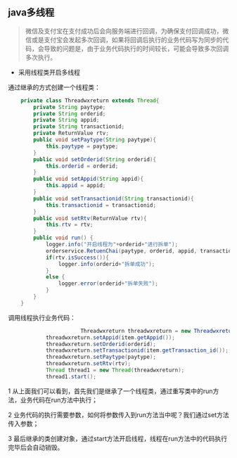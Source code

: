 ## java多线程

> 微信及支付宝在支付成功后会向服务端进行回调，为确保支付回调成功，微信或是支付宝会发起多次回调，如果将回调后执行的业务代码写为同步的代码，会导致的问题是，由于业务代码执行的时间较长，可能会导致多次回调多次执行。

- 采用线程类开启多线程

通过继承的方式创建一个线程类：

````java
	private class Threadwxreturn extends Thread{
		private String paytype;
		private String orderid;
		private String appid;
		private String transactionid;
		private ReturnValue rtv;
		public void setPaytype(String paytype){
			this.paytype = paytype;
		}
		public void setOrderid(String orderid){
			this.orderid = orderid;
		}
		public void setAppid(String appid){
			this.appid = appid;
		}
		public void setTransactionid(String transactionid){
			this.transactionid = transactionid;
		}
		public void setRtv(ReturnValue rtv){
			this.rtv = rtv;
		}
		public void run() {
			logger.info("开启线程为"+orderid+"进行拆单");
			orderservice.RetuenChai(paytype, orderid, appid, transactionid, rtv);
			if(rtv.isSuccess()){
				logger.info(orderid+"拆单成功");
			}
			else {
				logger.error(orderid+"拆单失败");
			}
		}
	}
````

调用线程执行业务代码：

````java
                       Threadwxreturn threadwxreturn = new Threadwxreturn();
			threadwxreturn.setAppid(item.getAppid());
			threadwxreturn.setOrderid(orderid);
			threadwxreturn.setTransactionid(item.getTransaction_id());
			threadwxreturn.setPaytype(paytype);
			threadwxreturn.setRtv(rtv);
			Thread thread1 = new Thread(threadwxreturn);
			thread1.start();
````

1 从上面我们可以看到，首先我们是继承了一个线程类，通过重写类中的run方法，业务代码在run方法中执行；

2 业务代码的执行需要参数，如何将参数传入到run方法当中呢？我们通过set方法传入参数；

3 最后继承的类创建对象，通过start方法开启线程，线程在run方法中的代码执行完毕后会自动销毁。
